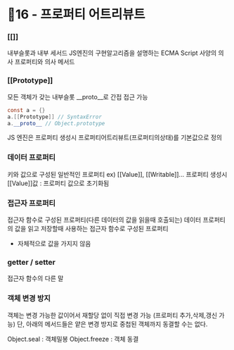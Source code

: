 # 📒16 - 프로퍼티 어트리뷰트
### [[]]
내부슬롯과 내부 세서드 
JS엔진의 구현알고리즘을 설명하는 ECMA Script 사양의 의사 프로퍼티와 의사 메서드

### [[Prototype]]
모든 객체가 갖는 내부슬롯
__proto__로 간접 접근 가능
```java    
const a = {}
a.[[Prototype]] // SyntaxError
a.__proto__ // Object.prototype
```
JS 엔진은 프로퍼티 생성시 프로퍼티어트리뷰트(프로퍼티의상태)를 기본값으로 정의 

### 데이터 프로퍼티
키와 값으로 구성된 일반적인 프로퍼티
ex) [[Value]], [[Writable]]... 프로퍼티 생성시 [[Value]]값 : 프로퍼티 값으로 초기화됨

### 접근자 프로퍼티
접근자 함수로 구성된 프로퍼티(다른 데이터의 값을 읽을때 호출되는)
데이터 프로퍼티의 값을 읽고 저장할때 사용하는 접근자 함수로 구성된 프로퍼티
- 자체적으로 값을 가지지 않음

### getter / setter
접근자 함수의 다른 말 

### 객체 변경 방지
객체는 변경 가능한 값이어서 재할당 없이 직접 변경 가능 (프로퍼티 추가,삭제,갱신 가능)
단, 아래의 메서드들은 얕은 변경 방지로 중첩된 객체까지 동결할 수는 없다.


Object.seal : 객체밀봉
Object.freeze : 객체 동결

